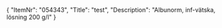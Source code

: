 {
  "ItemNr": "054343",
  "Title": "test",
  "Description": "Albunorm, inf-vätska, lösning 200 g/l"
}